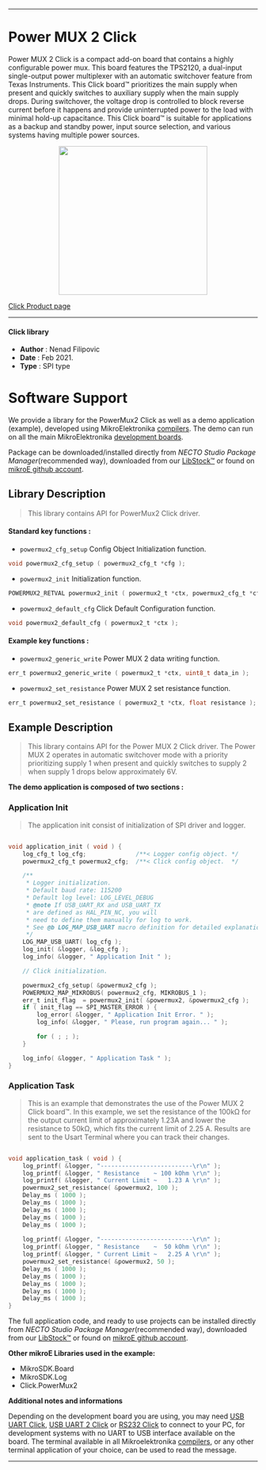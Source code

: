 
---
# Power MUX 2 Click

Power MUX 2 Click is a compact add-on board that contains a highly configurable power mux. This board features the TPS2120, a dual-input single-output power multiplexer with an automatic switchover feature from Texas Instruments. This Click board™ prioritizes the main supply when present and quickly switches to auxiliary supply when the main supply drops. During switchover, the voltage drop is controlled to block reverse current before it happens and provide uninterrupted power to the load with minimal hold-up capacitance. This Click board™ is suitable for applications as a backup and standby power, input source selection, and various systems having multiple power sources.

<p align="center">
  <img src="https://download.mikroe.com/images/click_for_ide/power_mux_2_click.png" height=300px>
</p>

[Click Product page](https://www.mikroe.com/power-mux-2-click)

---


#### Click library

- **Author**        : Nenad Filipovic
- **Date**          : Feb 2021.
- **Type**          : SPI type


# Software Support

We provide a library for the PowerMux2 Click
as well as a demo application (example), developed using MikroElektronika
[compilers](https://www.mikroe.com/necto-studio).
The demo can run on all the main MikroElektronika [development boards](https://www.mikroe.com/development-boards).

Package can be downloaded/installed directly from *NECTO Studio Package Manager*(recommended way), downloaded from our [LibStock&trade;](https://libstock.mikroe.com) or found on [mikroE github account](https://github.com/MikroElektronika/mikrosdk_click_v2/tree/master/clicks).

## Library Description

> This library contains API for PowerMux2 Click driver.

#### Standard key functions :

- `powermux2_cfg_setup` Config Object Initialization function.
```c
void powermux2_cfg_setup ( powermux2_cfg_t *cfg );
```

- `powermux2_init` Initialization function.
```c
POWERMUX2_RETVAL powermux2_init ( powermux2_t *ctx, powermux2_cfg_t *cfg );
```

- `powermux2_default_cfg` Click Default Configuration function.
```c
void powermux2_default_cfg ( powermux2_t *ctx );
```

#### Example key functions :

- `powermux2_generic_write` Power MUX 2 data writing function.
```c
err_t powermux2_generic_write ( powermux2_t *ctx, uint8_t data_in );
```

- `powermux2_set_resistance` Power MUX 2 set resistance function.
```c
err_t powermux2_set_resistance ( powermux2_t *ctx, float resistance );
```

## Example Description

> This library contains API for the Power MUX 2 Click driver. 
> The Power MUX 2 operates in automatic switchover mode with a priority prioritizing supply 1 
> when present and quickly switches to supply 2 when supply 1 drops below approximately 6V.

**The demo application is composed of two sections :**

### Application Init

> The application init consist of initialization of SPI driver and logger.

```c

void application_init ( void ) {
    log_cfg_t log_cfg;              /**< Logger config object. */
    powermux2_cfg_t powermux2_cfg;  /**< Click config object.  */

    /** 
     * Logger initialization.
     * Default baud rate: 115200
     * Default log level: LOG_LEVEL_DEBUG
     * @note If USB_UART_RX and USB_UART_TX 
     * are defined as HAL_PIN_NC, you will 
     * need to define them manually for log to work. 
     * See @b LOG_MAP_USB_UART macro definition for detailed explanation.
     */
    LOG_MAP_USB_UART( log_cfg );
    log_init( &logger, &log_cfg );
    log_info( &logger, " Application Init " );

    // Click initialization.

    powermux2_cfg_setup( &powermux2_cfg );
    POWERMUX2_MAP_MIKROBUS( powermux2_cfg, MIKROBUS_1 );
    err_t init_flag  = powermux2_init( &powermux2, &powermux2_cfg );
    if ( init_flag == SPI_MASTER_ERROR ) {
        log_error( &logger, " Application Init Error. " );
        log_info( &logger, " Please, run program again... " );

        for ( ; ; );
    }

    log_info( &logger, " Application Task " );
}

```

### Application Task

> This is an example that demonstrates the use of the Power MUX 2 Click board™. 
> In this example, we set the resistance of the 100kΩ 
> for the output current limit of approximately 1.23A 
> and lower the resistance to 50kΩ, which fits the current limit of 2.25 A. 
> Results are sent to the Usart Terminal where you can track their changes.

```c

void application_task ( void ) {
    log_printf( &logger, "--------------------------\r\n" );
    log_printf( &logger, " Resistance    ~ 100 kOhm \r\n" );
    log_printf( &logger, " Current Limit ~   1.23 A \r\n" );
    powermux2_set_resistance( &powermux2, 100 );
    Delay_ms ( 1000 );
    Delay_ms ( 1000 );
    Delay_ms ( 1000 );
    Delay_ms ( 1000 );
    Delay_ms ( 1000 );
    
    log_printf( &logger, "--------------------------\r\n" );
    log_printf( &logger, " Resistance    ~  50 kOhm \r\n" );
    log_printf( &logger, " Current Limit ~   2.25 A \r\n" );
    powermux2_set_resistance( &powermux2, 50 );
    Delay_ms ( 1000 );
    Delay_ms ( 1000 );
    Delay_ms ( 1000 );
    Delay_ms ( 1000 );
    Delay_ms ( 1000 );
}

```

The full application code, and ready to use projects can be installed directly from *NECTO Studio Package Manager*(recommended way), downloaded from our [LibStock&trade;](https://libstock.mikroe.com) or found on [mikroE github account](https://github.com/MikroElektronika/mikrosdk_click_v2/tree/master/clicks).

**Other mikroE Libraries used in the example:**

- MikroSDK.Board
- MikroSDK.Log
- Click.PowerMux2

**Additional notes and informations**

Depending on the development board you are using, you may need
[USB UART Click](http://shop.mikroe.com/usb-uart-click),
[USB UART 2 Click](http://shop.mikroe.com/usb-uart-2-click) or
[RS232 Click](http://shop.mikroe.com/rs232-click) to connect to your PC, for
development systems with no UART to USB interface available on the board. The
terminal available in all Mikroelektronika
[compilers](http://shop.mikroe.com/compilers), or any other terminal application
of your choice, can be used to read the message.

---
